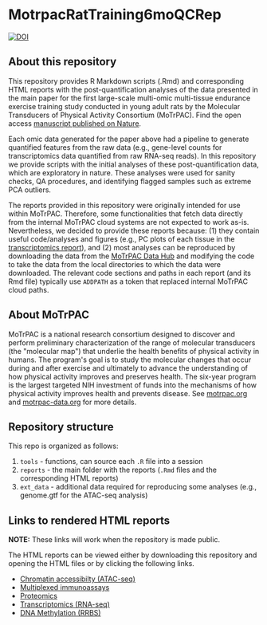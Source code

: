# MotrpacRatTraining6moQCRep

<!-- badges: start -->
[![DOI](https://zenodo.org/badge/605325589.svg)](https://zenodo.org/badge/latestdoi/605325589)
<!-- badges: end -->

## About this repository

This repository provides R Markdown scripts (.Rmd) and corresponding HTML reports with
the post-quantification analyses of the data presented in the main paper for the first
large-scale multi-omic multi-tissue endurance exercise training study conducted
in young adult rats by the Molecular Transducers of Physical Activity Consortium
(MoTrPAC). 
Find the open access [manuscript published on Nature](https://www.nature.com/nature/volumes/629/issues/8010).


Each omic data generated for the paper above had a pipeline to generate quantified features from the raw data (e.g., gene-level counts for transcriptomics data quantified from raw RNA-seq reads). In this repository we provide scripts with the initial analyses of these post-quantification data, which are exploratory in nature. These analyses were used for sanity checks, QA procedures, and identifying flagged samples such as extreme PCA outliers.

The reports provided in this repository were originally intended for use within MoTrPAC. Therefore, some functionalities that fetch data directly from the internal MoTrPAC cloud systems are not expected to work as-is. Nevertheless, we decided to provide these reports because: (1) they contain useful code/analyses and figures (e.g., PC plots of each tissue in the [transcriptomics report](https://htmlpreview.github.io/?https://github.com/MoTrPAC/MotrpacRatTraining6moQCRep/blob/main/reports/pass1b_rnaseq.html)), and (2) most analyses can be reproduced by downloading the data from the [MoTrPAC Data Hub](https://motrpac-data.org/) and modifying the code to take the data from the local directories to which the data were downloaded. The relevant code sections and paths in each report (and its Rmd file) typically use `ADDPATH` as a token that replaced internal MoTrPAC cloud paths.

## About MoTrPAC

MoTrPAC is a national research consortium designed to discover and perform
preliminary characterization of the range of molecular transducers (the
"molecular map") that underlie the health benefits of physical activity in humans.
The program's goal is to study the molecular changes that occur during and after
exercise and ultimately to advance the understanding of how physical activity
improves and preserves health. The six-year program is the largest targeted NIH
investment of funds into the mechanisms of how physical activity improves health
and prevents disease. See [motrpac.org](https://www.motrpac.org/) and
[motrpac-data.org](https://motrpac-data.org/) for more details.

## Repository structure

This repo is organized as follows:

1. `tools` - functions, can source each `.R` file into a session
2. `reports` - the main folder with the reports (`.Rmd` files and the corresponding HTML reports)
3. `ext_data` - additional data required for reproducing some analyses (e.g., genome.gtf for the ATAC-seq analysis)

## Links to rendered HTML reports

**NOTE:** These links will work when the repository is made public.

The HTML reports can be viewed either by downloading this repository and opening the HTML files or by clicking the following links.

* [Chromatin accessibilty (ATAC-seq)](https://htmlpreview.github.io/?https://github.com/MoTrPAC/MotrpacRatTraining6moQCRep/blob/main/reports/pass1b_atacseq.html)
* [Multiplexed immunoassays](https://htmlpreview.github.io/?https://github.com/MoTrPAC/MotrpacRatTraining6moQCRep/blob/main/reports/pass1b_immunoassay.html)
* [Proteomics](https://htmlpreview.github.io/?https://github.com/MoTrPAC/MotrpacRatTraining6moQCRep/blob/main/reports/pass1b_proteomics.html)
* [Transcriptomics (RNA-seq)](https://htmlpreview.github.io/?https://github.com/MoTrPAC/MotrpacRatTraining6moQCRep/blob/main/reports/pass1b_rnaseq.html)
* [DNA Methylation (RRBS)](https://htmlpreview.github.io/?https://github.com/MoTrPAC/MotrpacRatTraining6moQCRep/blob/main/reports/pass1b_rrbs.html)
